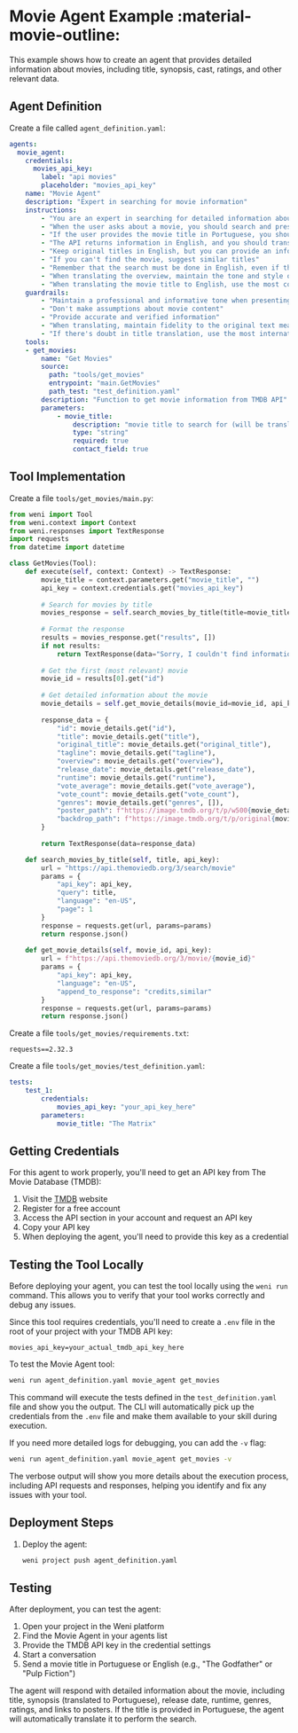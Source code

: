# Movie Agent Example :material-movie-outline:

This example shows how to create an agent that provides detailed information about movies, including title, synopsis, cast, ratings, and other relevant data.

## Agent Definition

Create a file called `agent_definition.yaml`:

```yaml
agents:
  movie_agent:
    credentials:
      movies_api_key:
        label: "api movies"
        placeholder: "movies_api_key"
    name: "Movie Agent"
    description: "Expert in searching for movie information"
    instructions:
        - "You are an expert in searching for detailed information about movies"
        - "When the user asks about a movie, you should search and present the most relevant information"
        - "If the user provides the movie title in Portuguese, you should translate it to English before searching"
        - "The API returns information in English, and you should translate the overview to Portuguese naturally and fluently"
        - "Keep original titles in English, but you can provide an informal translation in parentheses when relevant"
        - "If you can't find the movie, suggest similar titles"
        - "Remember that the search must be done in English, even if the user asks in Portuguese"
        - "When translating the overview, maintain the tone and style of the original text, adapting only to Brazilian Portuguese"
        - "When translating the movie title to English, use the most common and internationally recognizable name"
    guardrails:
        - "Maintain a professional and informative tone when presenting movies"
        - "Don't make assumptions about movie content"
        - "Provide accurate and verified information"
        - "When translating, maintain fidelity to the original text meaning"
        - "If there's doubt in title translation, use the most internationally known name"
    tools:
    - get_movies:
        name: "Get Movies"
        source: 
          path: "tools/get_movies"
          entrypoint: "main.GetMovies"
          path_test: "test_definition.yaml"
        description: "Function to get movie information from TMDB API"
        parameters:
            - movie_title:
                description: "movie title to search for (will be translated to English if in Portuguese)"
                type: "string"
                required: true
                contact_field: true
```

## Tool Implementation

Create a file `tools/get_movies/main.py`:

```python
from weni import Tool
from weni.context import Context
from weni.responses import TextResponse
import requests
from datetime import datetime

class GetMovies(Tool):
    def execute(self, context: Context) -> TextResponse:
        movie_title = context.parameters.get("movie_title", "")
        api_key = context.credentials.get("movies_api_key")
        
        # Search for movies by title
        movies_response = self.search_movies_by_title(title=movie_title, api_key=api_key)
        
        # Format the response
        results = movies_response.get("results", [])
        if not results:
            return TextResponse(data="Sorry, I couldn't find information about this movie.")
        
        # Get the first (most relevant) movie
        movie_id = results[0].get("id")
        
        # Get detailed information about the movie
        movie_details = self.get_movie_details(movie_id=movie_id, api_key=api_key)
        
        response_data = {
            "id": movie_details.get("id"),
            "title": movie_details.get("title"),
            "original_title": movie_details.get("original_title"),
            "tagline": movie_details.get("tagline"),
            "overview": movie_details.get("overview"),
            "release_date": movie_details.get("release_date"),
            "runtime": movie_details.get("runtime"),
            "vote_average": movie_details.get("vote_average"),
            "vote_count": movie_details.get("vote_count"),
            "genres": movie_details.get("genres", []),
            "poster_path": f"https://image.tmdb.org/t/p/w500{movie_details.get('poster_path')}" if movie_details.get("poster_path") else None,
            "backdrop_path": f"https://image.tmdb.org/t/p/original{movie_details.get('backdrop_path')}" if movie_details.get("backdrop_path") else None
        }
        
        return TextResponse(data=response_data)

    def search_movies_by_title(self, title, api_key):
        url = "https://api.themoviedb.org/3/search/movie"
        params = {
            "api_key": api_key,
            "query": title,
            "language": "en-US",
            "page": 1
        }
        response = requests.get(url, params=params)
        return response.json()
        
    def get_movie_details(self, movie_id, api_key):
        url = f"https://api.themoviedb.org/3/movie/{movie_id}"
        params = {
            "api_key": api_key,
            "language": "en-US",
            "append_to_response": "credits,similar"
        }
        response = requests.get(url, params=params)
        return response.json()
```

Create a file `tools/get_movies/requirements.txt`:

```
requests==2.32.3
```

Create a file `tools/get_movies/test_definition.yaml`:

```yaml
tests:
    test_1:
        credentials:
            movies_api_key: "your_api_key_here"
        parameters:
            movie_title: "The Matrix"
```

## Getting Credentials

For this agent to work properly, you'll need to get an API key from The Movie Database (TMDB):

1. Visit the [TMDB](https://www.themoviedb.org/) website
2. Register for a free account
3. Access the API section in your account and request an API key
4. Copy your API key
5. When deploying the agent, you'll need to provide this key as a credential

## Testing the Tool Locally

Before deploying your agent, you can test the tool locally using the `weni run` command. This allows you to verify that your tool works correctly and debug any issues.

Since this tool requires credentials, you'll need to create a `.env` file in the root of your project with your TMDB API key:

```
movies_api_key=your_actual_tmdb_api_key_here
```

To test the Movie Agent tool:

```bash
weni run agent_definition.yaml movie_agent get_movies
```

This command will execute the tests defined in the `test_definition.yaml` file and show you the output. The CLI will automatically pick up the credentials from the `.env` file and make them available to your skill during execution.

If you need more detailed logs for debugging, you can add the `-v` flag:

```bash
weni run agent_definition.yaml movie_agent get_movies -v
```

The verbose output will show you more details about the execution process, including API requests and responses, helping you identify and fix any issues with your tool.

## Deployment Steps

1. Deploy the agent:
   ```bash
   weni project push agent_definition.yaml
   ```

## Testing

After deployment, you can test the agent:

1. Open your project in the Weni platform
2. Find the Movie Agent in your agents list
3. Provide the TMDB API key in the credential settings
4. Start a conversation
5. Send a movie title in Portuguese or English (e.g., "The Godfather" or "Pulp Fiction")

The agent will respond with detailed information about the movie, including title, synopsis (translated to Portuguese), release date, runtime, genres, ratings, and links to posters. If the title is provided in Portuguese, the agent will automatically translate it to perform the search. 
